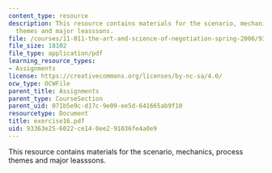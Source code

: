 ```yaml
---
content_type: resource
description: This resource contains materials for the scenario, mechanics, process
  themes and major leasssons.
file: /courses/11-011-the-art-and-science-of-negotiation-spring-2006/93363e256022ce140ee291036fe4a0e9_exercise16.pdf
file_size: 18102
file_type: application/pdf
learning_resource_types:
- Assignments
license: https://creativecommons.org/licenses/by-nc-sa/4.0/
ocw_type: OCWFile
parent_title: Assignments
parent_type: CourseSection
parent_uid: 071b5e9c-d17c-9e09-ee5d-641665ab9f10
resourcetype: Document
title: exercise16.pdf
uid: 93363e25-6022-ce14-0ee2-91036fe4a0e9
---
```

This resource contains materials for the scenario, mechanics, process themes and major leasssons.